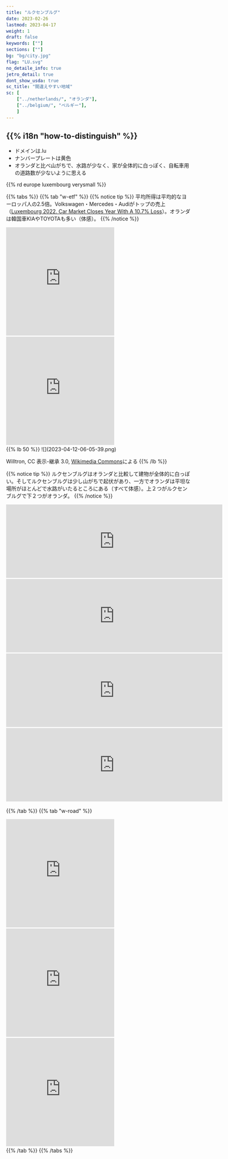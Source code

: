 ```yaml
---
title: "ルクセンブルグ"
date: 2023-02-26
lastmod: 2023-04-17
weight: 1
draft: false
keywords: [""]
sections: [""]
bg: "bg/city.jpg"
flag: "LU.svg"
no_detaile_info: true
jetro_detail: true
dont_show_usda: true
sc_title: "間違えやすい地域"
sc: [
    ["../netherlands/", "オランダ"],
    ["../belgium/", "ベルギー"],
    ]
---
```


<div class="main-desciption country-description">
    <h2 class="section-title">{{% i18n "how-to-distinguish" %}}</h2>
    <ul class="rule-list">
        <li>ドメインは<span class="quiz">.lu</span></li>
        <li>ナンバープレートは<span class="quiz">黄色</span></li>
        <li class="no-evidence">オランダと比べ山がちで、水路が少なく、家が全体的に白っぽく、自転車用の道路数が少ないように思える</li>
    </ul>
    {{% rd europe luxembourg verysmall %}}
</div>

<div class="googlemap-if">
</div>

{{% tabs  %}}
{{% tab "w-etf" %}}
{{% notice tip %}}
平均所得は平均的なヨーロッパ人の2.5倍。Volkswagen・Mercedes・Audiがトップの売上（<a href="https://www.focus2move.com/luxembourg-car-market-2022/">Luxembourg 2022. Car Market Closes Year With A 10.7% Loss</a>）。オランダは韓国車KIAやTOYOTAも多い（体感）。
{{% /notice %}}
<div class="googlemap-if">
<iframe src="https://www.google.com/maps/embed?pb=!4v1679851762396!6m8!1m7!1sNJ1F5MurR6O35W7zUbj8tg!2m2!1d49.80578058482013!2d5.93221134254947!3f76.29971083603118!4f-17.926196423789023!5f3.325193203789971" width="295" height="295" style="border:0;" allowfullscreen="" loading="lazy" referrerpolicy="no-referrer-when-downgrade"></iframe>
<iframe src="https://www.google.com/maps/embed?pb=!4v1681214963402!6m8!1m7!1sbpAIMbE2WLSf7I-2GCa0sg!2m2!1d49.80531756965897!2d5.932715871267956!3f312.6156234899913!4f-11.435950789360064!5f3.292224819906798" width="295" height="295" style="border:0;" allowfullscreen="" loading="lazy" referrerpolicy="no-referrer-when-downgrade"></iframe>
</div>
{{% lb 50 %}}
![](2023-04-12-06-05-39.png)

Willtron, CC 表示-継承 3.0, <a href="https://commons.wikimedia.org/w/index.php?curid=4614844">Wikimedia Commons</a>による
{{% /lb %}}


{{% notice tip %}}
ルクセンブルグはオランダと比較して建物が全体的に白っぽい。そしてルクセンブルグは少し山がちで起伏があり、一方でオランダは平坦な場所がほとんどで水路がいたるところにある（すべて体感）。上２つがルクセンブルグで下２つがオランダ。
{{% /notice %}}
<div class="googlemap-if">
<iframe src="https://www.google.com/maps/embed?pb=!4v1683434330069!6m8!1m7!1ssVm9Cww70uzgqXpjbwQt6w!2m2!1d49.68209834094256!2d6.317010560278868!3f307.2501!4f0!5f0.7820865974627469" width="590" height="200" style="border:0;" allowfullscreen="" loading="lazy" referrerpolicy="no-referrer-when-downgrade"></iframe>
<iframe src="https://www.google.com/maps/embed?pb=!4v1683435121370!6m8!1m7!1sHmGSCGzdY_HkcGKSkV95Nw!2m2!1d49.96778324514281!2d5.935690846746911!3f14.436097007289195!4f-1.244007018556303!5f0.7820865974627469" width="590" height="200" style="border:0;" allowfullscreen="" loading="lazy" referrerpolicy="no-referrer-when-downgrade"></iframe>
</div>


<div class="googlemap-if">
<iframe src="https://www.google.com/maps/embed?pb=!4v1683434463539!6m8!1m7!1sFseWjQdrAPP7bTzNA8-GIQ!2m2!1d52.07918016906321!2d5.012722519736225!3f99.99801285043178!4f6.083790045224262!5f0.4023600797274389" width="590" height="200" style="border:0;" allowfullscreen="" loading="lazy" referrerpolicy="no-referrer-when-downgrade"></iframe>
<iframe src="https://www.google.com/maps/embed?pb=!4v1683434768973!6m8!1m7!1sFHdufdWRIuBZBCEYXfP_Jw!2m2!1d51.61001662635626!2d4.783697127008571!3f69.23490907551012!4f-10.18750717407363!5f1.5381176529204632" width="590" height="200" style="border:0;" allowfullscreen="" loading="lazy" referrerpolicy="no-referrer-when-downgrade"></iframe>
</div>

{{% /tab %}}
{{% tab "w-road" %}}
<div class="googlemap-if">
<iframe src="https://www.google.com/maps/embed?pb=!4v1681215101775!6m8!1m7!1sxkEiQnUK0bi3YJhH9UuwhA!2m2!1d49.80313831396025!2d5.930719732202099!3f155.74313819335805!4f-4.212427024882885!5f1.7041012638308328" width="295" height="295" style="border:0;" allowfullscreen="" loading="lazy" referrerpolicy="no-referrer-when-downgrade"></iframe>
<iframe src="https://www.google.com/maps/embed?pb=!4v1679851824764!6m8!1m7!1sfUEPtWKYMUxEiFnzRBTkHQ!2m2!1d49.80549947226078!2d5.932658346598799!3f28.037884318494097!4f-20.581478578256963!5f3.137841119237799" width="295" height="295" style="border:0;" allowfullscreen="" loading="lazy" referrerpolicy="no-referrer-when-downgrade"></iframe>
<iframe src="https://www.google.com/maps/embed?pb=!4v1679851875252!6m8!1m7!1stGTJUXm7nhZXo34Mgh12KA!2m2!1d49.80299670259026!2d5.937722749587223!3f286.10323602402264!4f-18.09823552474255!5f3.130529601974369" width="295" height="295" style="border:0;" allowfullscreen="" loading="lazy" referrerpolicy="no-referrer-when-downgrade"></iframe>
</div>
{{% /tab %}}
{{% /tabs %}}